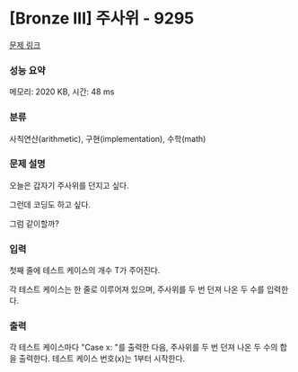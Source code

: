 # [Bronze III] 주사위 - 9295 

[문제 링크](https://www.acmicpc.net/problem/9295) 

### 성능 요약

메모리: 2020 KB, 시간: 48 ms

### 분류

사칙연산(arithmetic), 구현(implementation), 수학(math)

### 문제 설명

<p>오늘은 갑자기 주사위를 던지고 싶다.</p>

<p>그런데 코딩도 하고 싶다.</p>

<p>그럼 같이할까?</p>

### 입력 

 <p>첫째 줄에 테스트 케이스의 개수 T가 주어진다.</p>

<p>각 테스트 케이스는 한 줄로 이루어져 있으며, 주사위를 두 번 던져 나온 두 수를 입력한다.</p>

### 출력 

 <p>각 테스트 케이스마다 "Case x: "를 출력한 다음, 주사위를 두 번 던져 나온 두 수의 합을 출력한다. 테스트 케이스 번호(x)는 1부터 시작한다.</p>

